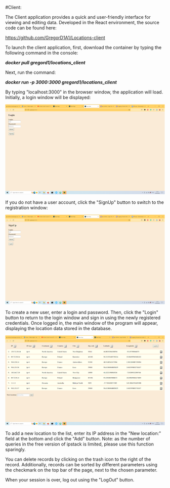 #Client:

The Client application provides a quick and user-friendly interface for viewing and editing data. Developed in the React environment, the source code can be found here:

https://github.com/GregorD1A1/Locations-client

To launch the client application, first, download the container by typing the following command in the console:

***docker pull gregord1/locations_client***

Next, run the command:

***docker run -p 3000:3000 gregord1/locations_client***

By typing "localhost:3000" in the browser window, the application will load. Initially, a login window will be displayed:

![Image](images/login.png)

If you do not have a user account, click the "SignUp" button to switch to the registration window:

![Image](images/signup.png)

To create a new user, enter a login and password. Then, click the "Login" button to return to the login window and sign in using the newly registered credentials. Once logged in, the main window of the program will appear, displaying the location data stored in the database.

![Image](images/main_window.png)

To add a new location to the list, enter its IP address in the "New location:" field at the bottom and click the "Add" button. Note: as the number of queries in the free version of ipstack is limited, please use this function sparingly.

You can delete records by clicking on the trash icon to the right of the record. Additionally, records can be sorted by different parameters using the checkmark on the top bar of the page, next to the chosen parameter.

When your session is over, log out using the "LogOut" button.
